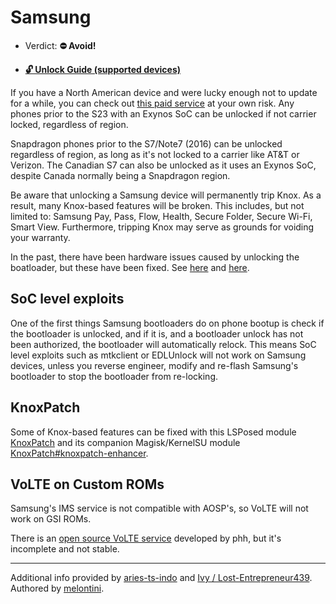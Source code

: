 # Samsung

- Verdict: **⛔ Avoid!**
* [**🔓️ Unlock Guide (supported devices)**](/misc/samsung-unlock.md)

If you have a North American device and were lucky enough not to update for a while, you can check out [this paid service][Paid North American Unlock] at your own risk. Any phones prior to the S23 with an Exynos SoC can be unlocked if not carrier locked, regardless of region.

Snapdragon phones prior to the S7/Note7 (2016) can be unlocked regardless of region, as long as it's not locked to a carrier like AT&T or Verizon. The Canadian S7 can also be unlocked as it uses an Exynos SoC, despite Canada normally being a Snapdragon region.

Be aware that unlocking a Samsung device will permanently trip Knox. As a result, many Knox-based features will be broken. This includes, but not limited to: Samsung Pay, Pass, Flow, Health, Secure Folder, Secure Wi-Fi, Smart View. Furthermore, tripping Knox may serve as grounds for voiding your warranty.

In the past, there have been hardware issues caused by unlocking the boatloader, but these have been fixed. See [here][1] and [here][2].

## SoC level exploits
One of the first things Samsung bootloaders do on phone bootup is check if the bootloader is unlocked, and if it is, and a bootloader unlock has not been authorized, the bootloader will automatically relock. This means SoC level exploits such as mtkclient or EDLUnlock will not work on Samsung devices, unless you reverse engineer, modify and re-flash Samsung's bootloader to stop the bootloader from re-locking. 

## KnoxPatch

Some of Knox-based features can be fixed with this LSPosed module [KnoxPatch] and its companion Magisk/KernelSU module [KnoxPatch#knoxpatch-enhancer].

## VoLTE on Custom ROMs

Samsung's IMS service is not compatible with AOSP's, so VoLTE will not work on GSI ROMs.

There is an [open source VoLTE service] developed by phh, but it's incomplete and not stable.

***
Additional info provided by [aries-ts-indo](https://github.com/aries-ts-indo) and [Ivy / Lost-Entrepreneur439](https://github.com/Lost-Entrepreneur439).<br/>
Authored by [melontini](https://github.com/melontini).

[1]:https://www.xda-developers.com/bootloader-unlocking-no-longer-kills-galaxy-z-fold-3-cameras/
[2]:https://www.xda-developers.com/samsung-galaxy-s22-bootloader-unlock-camera-working/

[open source VoLTE service]:https://github.com/phhusson/ims
[Paid North American Unlock]:https://xdaforums.com/t/android-unsamlock-bootloader-unlock-for-samsung-us-canada-devices.4215101/
[KnoxPatch]:https://github.com/BlackMesa123/KnoxPatch
[KnoxPatch#knoxpatch-enhancer]:https://github.com/BlackMesa123/KnoxPatch#knoxpatch-enhancer
